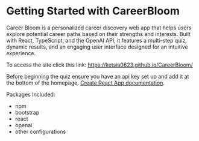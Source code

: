 # Getting Started with CareerBloom

Career Bloom is a personalized career discovery web app that helps users explore potential career paths based on their strengths and interests. Built with React, TypeScript, and the OpenAI API, it features a multi-step quiz, dynamic results, and an engaging user interface designed for an intuitive experience.

To access the site click this link: https://ketsia0623.github.io/CareerBloom/

Before beginning the quiz ensure you have an api key set up and add it at the bottom of the homepage. [Create React App documentation](https://facebook.github.io/create-react-app/docs/getting-started).

Packages Included:
* npm
* bootstrap
* react
* openai
* other configurations
